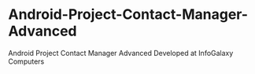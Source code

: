 # Android-Project-Contact-Manager-Advanced
Android Project Contact Manager Advanced Developed at InfoGalaxy Computers
